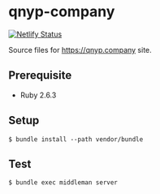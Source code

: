 # qnyp-company

[![Netlify Status](https://api.netlify.com/api/v1/badges/f893ad62-462e-4cfd-9fe0-28b87be684ac/deploy-status)](https://app.netlify.com/sites/qnyp-company/deploys)

Source files for https://qnyp.company site.

## Prerequisite

- Ruby 2.6.3

## Setup

```
$ bundle install --path vendor/bundle
```

## Test

```
$ bundle exec middleman server
```
